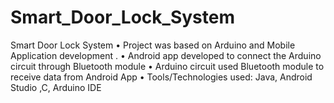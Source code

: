 # Smart_Door_Lock_System
Smart Door Lock System
• Project was based on Arduino and Mobile Application development .
• Android app developed to connect the Arduino circuit through Bluetooth module
• Arduino circuit used Bluetooth module to receive data from Android App
• Tools/Technologies used: Java, Android Studio ,C, Arduino IDE
